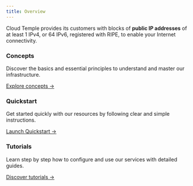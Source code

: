```yaml
---
title: Overview
---
```


Cloud Temple provides its customers with blocks of __public IP addresses__ of at least 1 IPv4, or 64 IPv6, registered with RIPE, to enable your Internet connectivity.

<div class="card-grid">
  <div class="card">
    <h3>Concepts</h3>
    <p>Discover the basics and essential principles to understand and master our infrastructure.</p>
    <a href="./internet/concepts" class="card-link">Explore concepts &rarr;</a>
  </div>
  <div class="card">
    <h3>Quickstart</h3>
    <p>Get started quickly with our resources by following clear and simple instructions.</p>
    <a href="./internet/quickstart" class="card-link">Launch Quickstart &rarr;</a>
  </div>
    <div class="card">
    <h3>Tutorials</h3>
    <p>Learn step by step how to configure and use our services with detailed guides.</p>
    <a href="./internet/tutorials" class="card-link">Discover tutorials &rarr;</a>
  </div>
</div>
